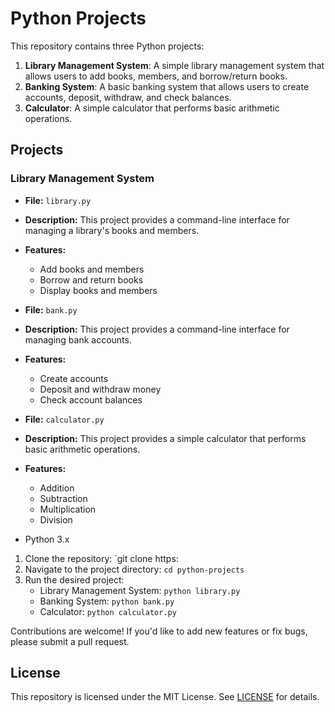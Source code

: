 # Python Projects

This repository contains three Python projects:

1. **Library Management System**: A simple library management system that allows users to add books, members, and borrow/return books.
2. **Banking System**: A basic banking system that allows users to create accounts, deposit, withdraw, and check balances.
3. **Calculator**: A simple calculator that performs basic arithmetic operations.

## Projects
### Library Management System
*   **File:** `library.py`
*   **Description:** This project provides a command-line interface for managing a library's books and members.
*   **Features:**
    *   Add books and members
    *   Borrow and return books
    *   Display books and members

                  
*   **File:** `bank.py`
*   **Description:** This project provides a command-line interface for managing bank accounts.
*   **Features:**
    *   Create accounts
    *   Deposit and withdraw money
    *   Check account balances

              
*   **File:** `calculator.py`
*   **Description:** This project provides a simple calculator that performs basic arithmetic operations.
*   **Features:**
    *   Addition
    *   Subtraction
    *   Multiplication
    *   Division

               
*   Python 3.x

        
1.  Clone the repository: `git clone https:                                               
2.  Navigate to the project directory: `cd python-projects`
3.  Run the desired project:
    *   Library Management System: `python library.py`
    *   Banking System: `python bank.py`
    *   Calculator: `python calculator.py`

               
Contributions are welcome! If you'd like to add new features or fix bugs, please submit a pull request.

## License
This repository is licensed under the MIT License. See [LICENSE](LICENSE) for details.


